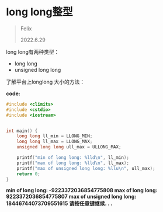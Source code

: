 # long long整型

> Felix
>
> 2022.6.29



long long有两种类型：

- long long 
- unsigned long long



了解平台上longlong 大小的方法：

**code:**

```c++
#include <climits>
#include <cstdio>
#include <iostream>


int main() {
    long long ll_min = LLONG_MIN;
    long long ll_max = LLONG_MAX;
    unsigned long long ull_max = ULLONG_MAX;

    printf("min of long long: %lld\n", ll_min);
    printf("max of long long: %lld\n", ll_max);
    printf("max of unsigned long long: %llu\n", ull_max);
    return 0;
}
```

**min of long long: -9223372036854775808
max of long long: 9223372036854775807
max of unsigned long long: 18446744073709551615
请按任意键继续. . .**